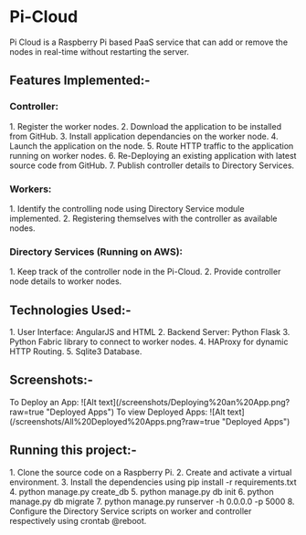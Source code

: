 
<h1>Pi-Cloud</h1>

Pi Cloud is a Raspberry Pi based PaaS service that can add or remove the nodes in real-time without restarting the server.

<h2>Features Implemented:-</h2>

<h3>Controller:</h3>
1. Register the worker nodes.
2. Download the application to be installed from GitHub.
3. Install application dependancies on the worker node.
4. Launch the application on the node.
5. Route HTTP traffic to the application running on worker nodes.
6. Re-Deploying an existing application with latest source code from GitHub.
7. Publish controller details to Directory Services. 

<h3>Workers:</h3>
1. Identify the controlling node using Directory Service module implemented.
2. Registering themselves with the controller as available nodes.

<h3>Directory Services (Running on AWS):</h3>
1. Keep track of the controller node in the Pi-Cloud.
2. Provide controller node details to worker nodes.

<h2>Technologies Used:-</h2>
1. User Interface: AngularJS and HTML
2. Backend Server: Python Flask
3. Python Fabric library to connect to worker nodes.
4. HAProxy for dynamic HTTP Routing.
5. Sqlite3 Database.

<h2>Screenshots:-</h2>
To Deploy an App:
![Alt text](/screenshots/Deploying%20an%20App.png?raw=true "Deployed Apps")
To view Deployed Apps:
![Alt text](/screenshots/All%20Deployed%20Apps.png?raw=true "Deployed Apps")

<h2>Running this project:-</h2>
1. Clone the source code on a Raspberry Pi.
2. Create and activate a virtual environment.
3. Install the dependencies using pip install -r requirements.txt
4. python manage.py create_db
5. python manage.py db init
6. python manage.py db migrate
7. python manage.py runserver -h 0.0.0.0 -p 5000
8. Configure the Directory Service scripts on worker and controller respectively using crontab @reboot.
